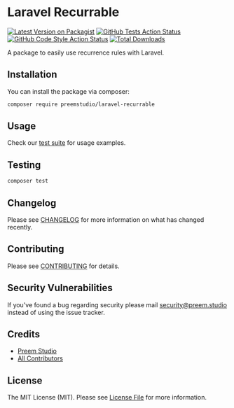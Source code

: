# Laravel Recurrable

[![Latest Version on Packagist](https://img.shields.io/packagist/v/preemstudio/laravel-recurrable.svg?style=flat-square)](https://packagist.org/packages/preemstudio/laravel-recurrable)
[![GitHub Tests Action Status](https://img.shields.io/github/actions/workflow/status/preemstudio/laravel-recurrable/run-tests.yml?branch=main&label=tests&style=flat-square)](https://github.com/preemstudio/laravel-recurrable/actions?query=workflow%3Arun-tests+branch%3Amain)
[![GitHub Code Style Action Status](https://img.shields.io/github/actions/workflow/status/preemstudio/laravel-recurrable/fix-php-code-style-issues.yml?branch=main&label=code%20style&style=flat-square)](https://github.com/preemstudio/laravel-recurrable/actions?query=workflow%3A"Fix+PHP+code+style+issues"+branch%3Amain)
[![Total Downloads](https://img.shields.io/packagist/dt/preemstudio/laravel-recurrable.svg?style=flat-square)](https://packagist.org/packages/preemstudio/laravel-recurrable)

A package to easily use recurrence rules with Laravel.

## Installation

You can install the package via composer:

```bash
composer require preemstudio/laravel-recurrable
```

## Usage

Check our [test suite](/tests) for usage examples.

## Testing

```bash
composer test
```

## Changelog

Please see [CHANGELOG](CHANGELOG.md) for more information on what has changed recently.

## Contributing

Please see [CONTRIBUTING](CONTRIBUTING.md) for details.

## Security Vulnerabilities

If you've found a bug regarding security please mail [security@preem.studio](mailto:security@preem.studio) instead of using the issue tracker.

## Credits

- [Preem Studio](https://github.com/PreemStudio)
- [All Contributors](../../contributors)

## License

The MIT License (MIT). Please see [License File](LICENSE.md) for more information.

